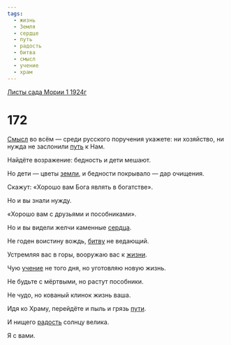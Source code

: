 ```yaml
---
tags:
  - жизнь
  - Земля
  - сердце
  - путь
  - радость
  - битва
  - смысл
  - учение
  - храм
---
```


[Листы сада Мории 1 1924г](/agni/1924)

# 172
[Смысл](/tag/#смысл) во всём — среди русского поручения укажете: ни хозяйство, ни нужда не заслонили [путь](/tag/#путь) к Нам.   

Найдёте возражение: бедность и дети мешают.   

Но дети — цветы [земли](/tag/#Земля), и бедности покрывало — дар очищения.   

Скажут: «Хорошо вам Бога являть в богатстве».   

Но и вы знали нужду.   

«Хорошо вам с друзьями и пособниками».   

Но и вы видели желчи каменные [сердца](/tag/#сердце).   

Не годен воистину вождь, [битву](/tag/#битва) не ведающий.   

Устремляя вас в горы, вооружаю вас к [жизни](/tag/#жизнь).   

Чую [учение](/tag/#учение) не того дня, но уготовляю новую жизнь.   

Не будьте с мёртвыми, но растут пособники.   

Не чудо, но кованый клинок жизнь ваша.   

Идя ко Храму, перейдёте и пыль и грязь [пути](/tag/#путь).   

И нищего [радость](/tag/#радость) солнцу велика.   

Я с вами.   

